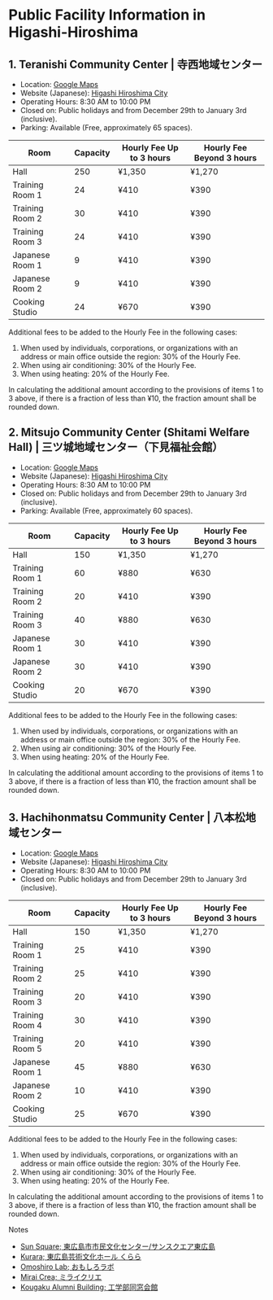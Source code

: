 # Public Facility Information in Higashi-Hiroshima

## 1. Teranishi Community Center | 寺西地域センター
- Location: [Google Maps](https://maps.app.goo.gl/nNR1zZ1mpfggj7Qg8)
- Website (Japanese): [Higashi Hiroshima City](https://www.city.higashihiroshima.lg.jp/soshiki/chiikishinko/7/13/6/5/4291.html)
- Operating Hours: 8:30 AM to 10:00 PM
- Closed on: Public holidays and from December 29th to January 3rd (inclusive).
- Parking: Available (Free, approximately 65 spaces).

| Room             | Capacity | Hourly Fee Up to 3 hours | Hourly Fee Beyond 3 hours |
|------------------|----------|--------------------------|---------------------------|
| Hall             | 250      | ¥1,350                   | ¥1,270                    |
| Training Room 1  | 24       | ¥410                     | ¥390                     |
| Training Room 2  | 30       | ¥410                     | ¥390                     |
| Training Room 3  | 24       | ¥410                     | ¥390                     |
| Japanese Room 1  | 9        | ¥410                     | ¥390                     |
| Japanese Room 2  | 9        | ¥410                     | ¥390                     |
| Cooking Studio   | 24       | ¥670                     | ¥390                     |

Additional fees to be added to the Hourly Fee in the following cases:
1. When used by individuals, corporations, or organizations with an address or main office outside the region: 30% of the Hourly Fee.
2. When using air conditioning: 30% of the Hourly Fee.
3. When using heating: 20% of the Hourly Fee.

In calculating the additional amount according to the provisions of items 1 to 3 above, if there is a fraction of less than ¥10, the fraction amount shall be rounded down.



## 2. Mitsujo Community Center (Shitami Welfare Hall) | 三ツ城地域センター（下見福祉会館）
- Location: [Google Maps](https://maps.app.goo.gl/GdK8DKn6yvfEJp1t8)
- Website (Japanese): [Higashi Hiroshima City](https://www.city.higashihiroshima.lg.jp/soshiki/chiikishinko/7/13/6/5/31721.html)
- Operating Hours: 8:30 AM to 10:00 PM
- Closed on: Public holidays and from December 29th to January 3rd (inclusive).
- Parking: Available (Free, approximately 60 spaces).

| Room           | Capacity | Hourly Fee Up to 3 hours | Hourly Fee Beyond 3 hours |
|----------------|----------|--------------------------|---------------------------|
| Hall           | 150      | ¥1,350                   | ¥1,270                    |
| Training Room 1| 60       | ¥880                     | ¥630                     |
| Training Room 2| 20       | ¥410                     | ¥390                     |
| Training Room 3| 40       | ¥880                     | ¥630                     |
| Japanese Room 1| 30       | ¥410                     | ¥390                     |
| Japanese Room 2| 30       | ¥410                     | ¥390                     |
| Cooking Studio | 20       | ¥670                     | ¥390                     |

Additional fees to be added to the Hourly Fee in the following cases:
1. When used by individuals, corporations, or organizations with an address or main office outside the region: 30% of the Hourly Fee.
2. When using air conditioning: 30% of the Hourly Fee.
3. When using heating: 20% of the Hourly Fee.

In calculating the additional amount according to the provisions of items 1 to 3 above, if there is a fraction of less than ¥10, the fraction amount shall be rounded down.



## 3. Hachihonmatsu Community Center | 八本松地域センター
- Location: [Google Maps](https://maps.app.goo.gl/69pWeK8nBBU4aYAq8)
- Website (Japanese): [Higashi Hiroshima City](https://www.city.higashihiroshima.lg.jp/soshiki/chiikishinko/7/13/6/6/4282.html)
- Operating Hours: 8:30 AM to 10:00 PM
- Closed on: Public holidays and from December 29th to January 3rd (inclusive).

| Room           | Capacity | Hourly Fee Up to 3 hours | Hourly Fee Beyond 3 hours |
|----------------|----------|--------------------------|---------------------------|
| Hall           | 150      | ¥1,350                   | ¥1,270                    |
| Training Room 1| 25       | ¥410                     | ¥390                     |
| Training Room 2| 25       | ¥410                     | ¥390                     |
| Training Room 3| 20       | ¥410                     | ¥390                     |
| Training Room 4| 30       | ¥410                     | ¥390                     |
| Training Room 5| 20       | ¥410                     | ¥390                     |
| Japanese Room 1| 45       | ¥880                     | ¥630                     |
| Japanese Room 2| 10       | ¥410                     | ¥390                     |
| Cooking Studio | 25       | ¥670                     | ¥390                     |

Additional fees to be added to the Hourly Fee in the following cases:
1. When used by individuals, corporations, or organizations with an address or main office outside the region: 30% of the Hourly Fee.
2. When using air conditioning: 30% of the Hourly Fee.
3. When using heating: 20% of the Hourly Fee.

In calculating the additional amount according to the provisions of items 1 to 3 above, if there is a fraction of less than ¥10, the fraction amount shall be rounded down.


Notes
- [Sun Square; 東広島市市民文化センター/サンスクエア東広島](https://www.shiminbunka.org/)
- [Kurara; 東広島芸術文化ホール くらら](https://kurara-hall.jp/usage-guidance/)
- [Omoshiro Lab; おもしろラボ](https://omolab-en.hiroshima-u.ac.jp/)
- [Mirai Crea; ミライクリエ](https://miraicrea.hiroshima-u.ac.jp/interaction/)
- [Kougaku Alumni Building; 工学部同窓会館](https://hiro-kogyokai.com/jimukyoku/)

